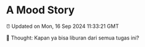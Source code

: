 # A Mood Story

⏰ Updated on Mon, 16 Sep 2024 11:33:21 GMT

💭 Thought: Kapan ya bisa liburan dari semua tugas ini?

